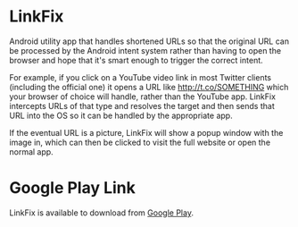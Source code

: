 # LinkFix

Android utility app that handles shortened URLs so that the original URL can
be processed by the Android intent system rather than having to open the 
browser and hope that it's smart enough to trigger the correct intent. 

For example, if you click on a YouTube video link in most Twitter clients 
(including the official one) it opens a URL like http://t.co/SOMETHING which
your browser of choice will handle, rather than the YouTube app. LinkFix
intercepts URLs of that type and resolves the target and then sends that URL
into the OS so it can be handled by the appropriate app.

If the eventual URL is a picture, LinkFix will show a popup window with the 
image in, which can then be clicked to visit the full website or open the 
normal app.

# Google Play Link

LinkFix is available to download from [Google Play](https://play.google.com/store/apps/details?id=com.matthewtole.linkfix&).
